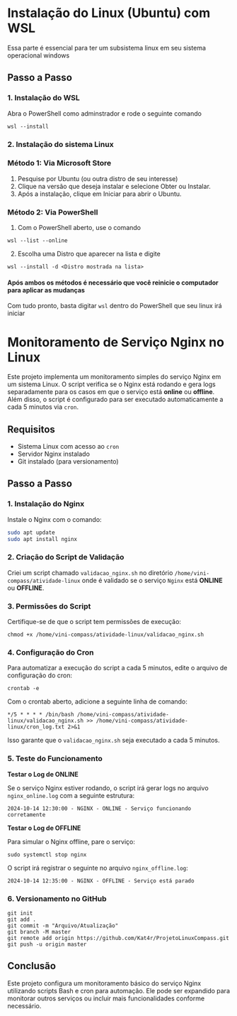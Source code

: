 # Instalação do Linux (Ubuntu) com WSL

Essa parte é essencial para ter um subsistema linux em seu sistema operacional windows

## Passo a Passo

### 1. Instalação do WSL

Abra o PowerShell como adminstrador e rode o seguinte comando
```
wsl --install
```
### 2. Instalação do sistema Linux

### Método 1: Via Microsoft Store
1. Pesquise por Ubuntu (ou outra distro de seu interesse)
2. Clique na versão que deseja instalar e selecione Obter ou Instalar.
3. Após a instalação, clique em Iniciar para abrir o Ubuntu.

### Método 2: Via PowerShell
1. Com o PowerShell aberto, use o comando
```
wsl --list --online
```
2. Escolha uma Distro que aparecer na lista e digite 
```
wsl --install -d <Distro mostrada na lista>
```

#### Após ambos os métodos é necessário que você reinicie o computador para aplicar as mudanças

Com tudo pronto, basta digitar `wsl` dentro do PowerShell que seu linux irá iniciar


# Monitoramento de Serviço Nginx no Linux

Este projeto implementa um monitoramento simples do serviço Nginx em um sistema Linux. O script verifica se o Nginx está rodando e gera logs separadamente para os casos em que o serviço está **online** ou **offline**. Além disso, o script é configurado para ser executado automaticamente a cada 5 minutos via `cron`.

## Requisitos

- Sistema Linux com acesso ao `cron`
- Servidor Nginx instalado
- Git instalado (para versionamento)

## Passo a Passo

### 1. Instalação do Nginx

Instale o Nginx com o comando:

```bash
sudo apt update
sudo apt install nginx
```

### 2. Criação do Script de Validação
Criei um script chamado `validacao_nginx.sh` no diretório `/home/vini-compass/atividade-linux` onde é validado se o serviço `Nginx` está **ONLINE** ou **OFFLINE**.

### 3. Permissões do Script
Certifique-se de que o script tem permissões de execução:
```
chmod +x /home/vini-compass/atividade-linux/validacao_nginx.sh
```

### 4. Configuração do Cron
Para automatizar a execução do script a cada 5 minutos, edite o arquivo de configuração do cron:

```
crontab -e
```
Com o crontab aberto, adicione a seguinte linha de comando:

```
*/5 * * * * /bin/bash /home/vini-compass/atividade-linux/validacao_nginx.sh >> /home/vini-compass/atividade-linux/cron_log.txt 2>&1
```

Isso garante que o `validacao_nginx.sh` seja executado a cada 5 minutos.

### 5. Teste do Funcionamento
**Testar o Log de ONLINE**

Se o serviço Nginx estiver rodando, o script irá gerar logs no arquivo `nginx_online.log` com a seguinte estrutura:
```
2024-10-14 12:30:00 - NGINX - ONLINE - Serviço funcionando corretamente
```
**Testar o Log de OFFLINE**

Para simular o Nginx offline, pare o serviço:
```
sudo systemctl stop nginx
```

O script irá registrar o seguinte no arquivo `nginx_offline.log`:

```
2024-10-14 12:35:00 - NGINX - OFFLINE - Serviço está parado
```
### 6. Versionamento no GitHub
```
git init
git add .
git commit -m "Arquivo/Atualização"
git branch -M master
git remote add origin https://github.com/Kat4r/ProjetoLinuxCompass.git
git push -u origin master
```

## Conclusão
Este projeto configura um monitoramento básico do serviço Nginx utilizando scripts Bash e cron para automação. Ele pode ser expandido para monitorar outros serviços ou incluir mais funcionalidades conforme necessário.


 
